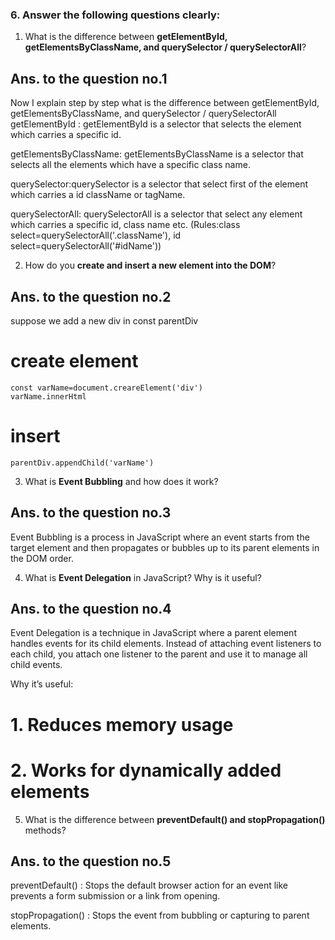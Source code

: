 ### 6. Answer the following questions clearly:

1. What is the difference between **getElementById, getElementsByClassName, and querySelector / querySelectorAll**?
## Ans. to the question no.1 
 Now I explain step by step what is the difference between getElementById, getElementsByClassName, and querySelector / querySelectorAll
 getElementById : getElementById is a selector that selects the element which carries a  specific id.  

 getElementsByClassName: getElementsByClassName is a selector that selects all the elements which have a specific class name.

 querySelector:querySelector is a selector that select first of the element which carries a  id className or tagName.

 querySelectorAll: querySelectorAll is a selector that select any element which carries a specific id, class name etc. (Rules:class select=querySelectorAll('.className'), id select=querySelectorAll('#idName'))


2. How do you **create and insert a new element into the DOM**?
## Ans. to the question no.2
suppose we add a new div in const parentDiv
#  create element 
    const varName=document.creareElement('div')
    varName.innerHtml
#  insert 
    parentDiv.appendChild('varName')

    
3. What is **Event Bubbling** and how does it work?
## Ans. to the question no.3
 Event Bubbling is a process in JavaScript where an event starts from the target element and then propagates or bubbles up to its parent elements in the DOM order.


4. What is **Event Delegation** in JavaScript? Why is it useful?
## Ans. to the question no.4
 Event Delegation is a technique in JavaScript where a parent element handles events for its child elements. Instead of attaching event listeners to each child, you attach one listener to the parent and use it to manage all child events.

 Why it’s useful:

# 1. Reduces memory usage
# 2. Works for dynamically added elements


5. What is the difference between **preventDefault() and stopPropagation()** methods?

## Ans. to the question no.5
 preventDefault() : Stops the default browser action for an event like prevents a form submission or a link from opening.

 stopPropagation() : Stops the event from bubbling or capturing to parent elements.
